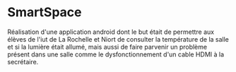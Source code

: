 # SmartSpace
Réalisation d'une application android dont le but était de permettre aux élèves de l'iut de La Rochelle 
et Niort de consulter la température de la salle et si la lumière était allumé, mais aussi de faire parvenir 
un problème présent dans une salle comme le dysfonctionnement d'un cable HDMI à la secrétaire.
